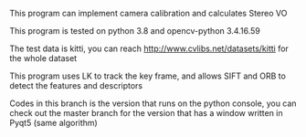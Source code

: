 This program can implement camera calibration and calculates Stereo VO

This program is tested on python 3.8 and opencv-python 3.4.16.59

The test data is kitti, you can reach http://www.cvlibs.net/datasets/kitti for the whole dataset

This program uses LK to track the key frame, and allows SIFT and ORB to detect the features and 
descriptors

Codes in this branch is the version that runs on the python console, you can check out the master 
branch for the version that has a window written in Pyqt5 (same algorithm)